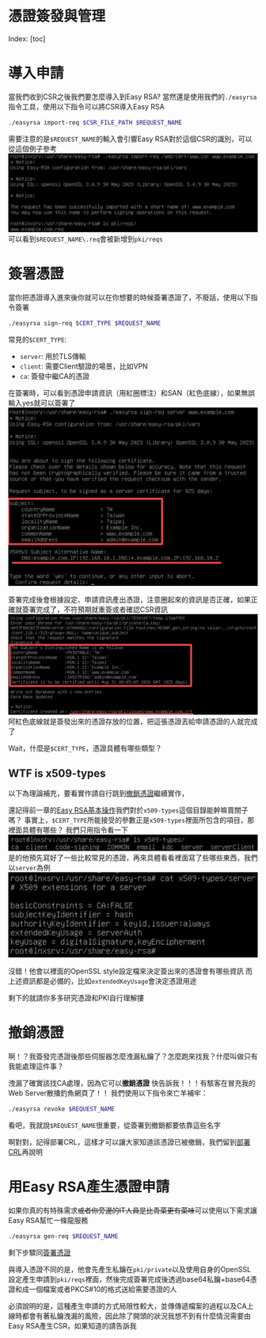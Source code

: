 # 憑證簽發與管理

Index:
[toc]

# 導入申請
當我們收到CSR之後我們要怎麼導入到Easy RSA?
當然還是使用我們的`./easyrsa`指令工具，使用以下指令可以將CSR導入Easy RSA
```bash
./easyrsa import-req $CSR_FILE_PATH $REQUEST_NAME
```
需要注意的是`$REQUEST_NAME`的輸入會引響Easy RSA對於這個CSR的識別，可以從這個例子參考![](../Pictures/import_req.png)
可以看到`$REQUEST_NAME\.req`會被新增到`pki/reqs`

# 簽署憑證
當你把憑證導入進來後你就可以在你想要的時候簽署憑證了，不廢話，使用以下指令簽署
```bash
./easyrsa sign-req $CERT_TYPE $REQUEST_NAME
```
常見的`$CERT_TYPE`:
- `server`: 用於TLS傳輸
- `client`: 需要Client驗證的場景，比如VPN
- `ca`: 簽發中繼CA的憑證

在簽署時，可以看到憑證申請資訊（用紅圈標注）和SAN（紅色底線），如果無誤輸入yes就可以簽署了![](../Pictures/req_info.png)

簽署完成後會根據設定、申請資訊產出憑證，注意圈起來的資訊是否正確，如果正確就簽署完成了，不符預期就重簽或者確認CSR資訊![](../Pictures/sign_info.png)
阿紅色底線就是簽發出來的憑證存放的位置，把這張憑證丟給申請憑證的人就完成了

Wait，什麼是`$CERT_TYPE`，憑證具體有哪些類型？

## WTF is x509-types
以下為理論補充，要看實作請自行跳到[撤銷憑證](#撤銷憑證)繼續實作，

還記得前一章的[Easy RSA基本操作](./Easy-RSA初始化與環境說明.md)我們對於`x509-types`這個目錄能幹嘛賣關子嗎？
事實上，`$CERT_TYPE`所能接受的參數正是`x509-types`裡面所包含的項目，那裡面具體有哪些？
我們只用指令看一下![](../Pictures/x509-types_inside.png)
是的他預先寫好了一些比較常見的憑證，再來具體看看裡面寫了些哪些東西，我們以`server`為例![](../Pictures/type_server_cert.png)

沒錯！他會以裡面的OpenSSL style設定檔來決定簽出來的憑證會有哪些資訊
而上述資訊都是必備的，比如`extendedKeyUsage`會決定憑證用途

剩下的就請你多多研究憑證和PKI自行理解摟

# 撤銷憑證
啊！？我簽發完憑證後那些伺服器怎麼洩漏私鑰了？怎麼跑來找我？什麼叫做只有我能處理這件事？

洩漏了確實該找CA處理，因為它可以**撤銷憑證**
快告訴我！！！有駭客在冒充我的Web Server散播釣魚網頁了！！
我們使用以下指令來亡羊補牢：
```bash
./easyrsa revoke $REQUEST_NAME
```
看吧，我就說`$REQUEST_NAME`很重要，從簽署到撤銷都要依靠這些名字

啊對對，記得部署CRL，這樣才可以讓大家知道該憑證已被撤銷，我們留到[部署CRL](./部署CRL.md)再說明

# 用Easy RSA產生憑證申請
如果你真的有特殊需求~~或者你旁邊的IT人員是比青菜更有菜味~~可以使用以下需求讓Easy RSA幫忙一條龍服務
```bash
./easyrsa gen-req $REQUEST_NAME
```
剩下步驟同[簽署憑證](#簽署憑證)

與導入憑證不同的是，他會先產生私鑰在`pki/private`以及使用自身的OpenSSL設定產生申請到`pki/reqs`裡面，然後完成簽署完成後透過base64私鑰+base64憑證和成一個檔案或者PKCS#10的格式送給需要憑證的人

必須說明的是，這種產生申請的方式局限性較大，並傳傳遞檔案的過程以及CA上線時都會有著私鑰洩漏的風險，因此除了開頭的狀況我想不到有什麼情況需要由Easy RSA產生CSR，如果知道的請告訴我

